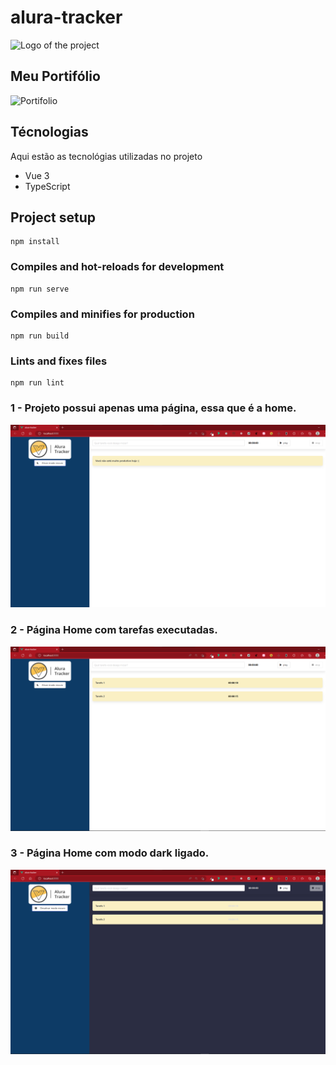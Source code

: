 # alura-tracker

![Logo of the project](./src/assets/logo.svg)

## Meu Portifólio
![Portifolio](https://valmirvirtuoso.com)

## Técnologias

Aqui estão as tecnológias utilizadas no projeto

* Vue 3
* TypeScript

## Project setup
```
npm install
```

### Compiles and hot-reloads for development
```
npm run serve
```

### Compiles and minifies for production
```
npm run build
```

### Lints and fixes files
```
npm run lint
```

### 1 - Projeto possui apenas uma página, essa que é a home.

![Homepage image](./src/assets/home.png)

### 2 - Página Home com tarefas executadas.
![Homepage image](./src/assets/homeTwoTasks.png)

### 3 - Página Home com modo dark ligado.
![Homepage image](./src/assets/homeDarkMode.png)




